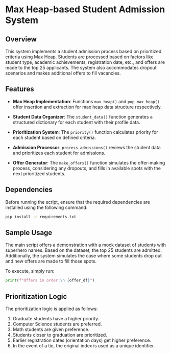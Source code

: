 # Max Heap-based Student Admission System

## Overview

This system implements a student admission process based on prioritized criteria using Max Heap. Students are processed based on factors like student type, academic achievements, registration date, etc., and offers are made to the top 25 applicants. The system also accommodates dropout scenarios and makes additional offers to fill vacancies.

## Features

- **Max Heap Implementation**: Functions `max_heap()` and `pop_max_heap()` offer insertion and extraction for max heap data structure respectively.

- **Student Data Organizer**: The `student_data()` function generates a structured dictionary for each student with their profile data.

- **Prioritization System**: The `priority()` function calculates priority for each student based on defined criteria.

- **Admission Processor**: `process_admissions()` reviews the student data and prioritizes each student for admissions.

- **Offer Generator**: The `make_offers()` function simulates the offer-making process, considering any dropouts, and fills in available spots with the next prioritized students.

## Dependencies

Before running the script, ensure that the required dependencies are installed using the following command:

```bash
pip install -r requirements.txt
```

## Sample Usage

The main script offers a demonstration with a mock dataset of students with superhero names. Based on the dataset, the top 25 students are admitted. Additionally, the system simulates the case where some students drop out and new offers are made to fill those spots.

To execute, simply run:

```python
print(f"Offers in order:\n {offer_df}")
```

## Prioritization Logic

The prioritization logic is applied as follows:

1. Graduate students have a higher priority.
2. Computer Science students are preferred.
3. Math students are given preference.
4. Students closer to graduation are prioritized.
5. Earlier registration dates (orientation days) get higher preference.
6. In the event of a tie, the original index is used as a unique identifier.
